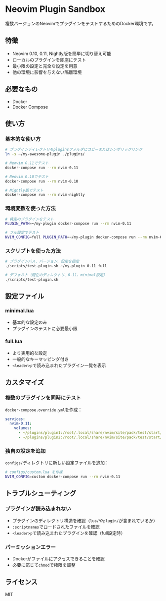 # Neovim Plugin Sandbox

複数バージョンのNeovimでプラグインをテストするためのDocker環境です。

## 特徴

- Neovim 0.10, 0.11, Nightly版を簡単に切り替え可能
- ローカルのプラグインを即座にテスト
- 最小限の設定と完全な設定を用意
- 他の環境に影響を与えない隔離環境

## 必要なもの

- Docker
- Docker Compose

## 使い方

### 基本的な使い方

```bash
# プラグインディレクトリをpluginsフォルダにコピーまたはシンボリックリンク
ln -s ~/my-awesome-plugin ./plugins/

# Neovim 0.11でテスト
docker-compose run --rm nvim-0.11

# Neovim 0.10でテスト
docker-compose run --rm nvim-0.10

# Nightly版でテスト
docker-compose run --rm nvim-nightly
```

### 環境変数を使った方法

```bash
# 特定のプラグインをテスト
PLUGIN_PATH=~/my-plugin docker-compose run --rm nvim-0.11

# フル設定でテスト
NVIM_CONFIG=full PLUGIN_PATH=~/my-plugin docker-compose run --rm nvim-0.11
```

### スクリプトを使った方法

```bash
# プラグインパス、バージョン、設定を指定
./scripts/test-plugin.sh ~/my-plugin 0.11 full

# デフォルト（現在のディレクトリ、0.11、minimal設定）
./scripts/test-plugin.sh
```

## 設定ファイル

### minimal.lua
- 基本的な設定のみ
- プラグインのテストに必要最小限

### full.lua
- より実用的な設定
- 一般的なキーマッピング付き
- `<leader>p`で読み込まれたプラグイン一覧を表示

## カスタマイズ

### 複数のプラグインを同時にテスト

`docker-compose.override.yml`を作成：

```yaml
services:
  nvim-0.11:
    volumes:
      - ~/plugins/plugin1:/root/.local/share/nvim/site/pack/test/start/plugin1
      - ~/plugins/plugin2:/root/.local/share/nvim/site/pack/test/start/plugin2
```

### 独自の設定を追加

`configs/`ディレクトリに新しい設定ファイルを追加：

```bash
# configs/custom.lua を作成
NVIM_CONFIG=custom docker-compose run --rm nvim-0.11
```

## トラブルシューティング

### プラグインが読み込まれない
- プラグインのディレクトリ構造を確認（`lua/`や`plugin/`が含まれているか）
- `:scriptnames`でロードされたファイルを確認
- `<leader>p`で読み込まれたプラグインを確認（full設定時）

### パーミッションエラー
- Dockerがファイルにアクセスできることを確認
- 必要に応じて`chmod`で権限を調整

## ライセンス

MIT
